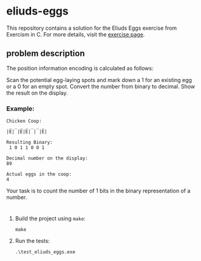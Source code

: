 # eliuds-eggs

This repository contains a solution for the Eliuds Eggs exercise from Exercism in C.
For more details, visit the [exercise page](https://exercism.org/tracks/c/exercises/eliuds-eggs/).

## problem description

The position information encoding is calculated as follows:

Scan the potential egg-laying spots and mark down a 1 for an existing egg or a 0 for an empty spot.
Convert the number from binary to decimal.
Show the result on the display.

### Example:
```
Chicken Coop:
 _ _ _ _ _ _ _
|E| |E|E| | |E|

Resulting Binary:
 1 0 1 1 0 0 1

Decimal number on the display:
89

Actual eggs in the coop:
4
```

Your task is to count the number of 1 bits in the binary representation of a number.



#

1. Build the project using `make`:
    ```
    make
    ```

2. Run the tests:
    ```
    .\test_eliuds_eggs.exe
    ```


